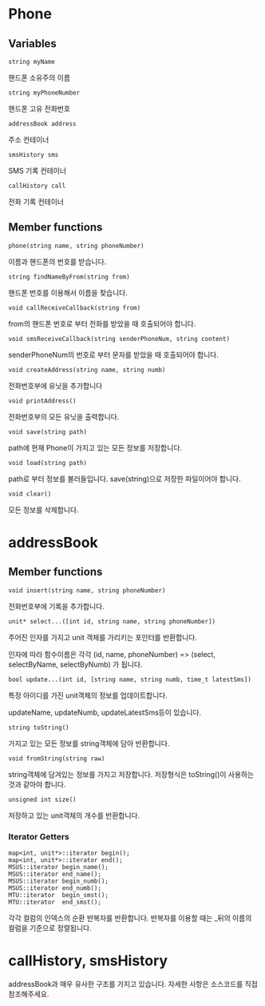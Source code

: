 # Phone

## Variables

`string myName`

핸드폰 소유주의 이름

`string myPhoneNumber`

핸드폰 고유 전화번호

`addressBook address`

주소 컨테이너

`smsHistory sms`

SMS 기록 컨테이너

`callHistory call`

전화 기록 컨테이너

## Member functions

`phone(string name, string phoneNumber)`

이름과 핸드폰의 번호를 받습니다.

`string findNameByFrom(string from)`

핸드폰 번호를 이용해서 이름을 찾습니다.

`void callReceiveCallback(string from)`

from의 핸드폰 번호로 부터 전화를 받았을 때 호출되어야 합니다.

`void smsReceiveCallback(string senderPhoneNum, string content)`

senderPhoneNum의 번호로 부터 문자를 받았을 때 호출되어야 합니다.

`void createAddress(string name, string numb)`

전화번호부에 유닛을 추가합니다

`void printAddress()`

전화번호부의 모든 유닛을 출력합니다.

`void save(string path)`

path에 현재 Phone이 가지고 있는 모든 정보를 저장합니다.

`void load(string path)`

path로 부터 정보를 불러들입니다. save(string)으로 저장한 파일이어야 합니다.

`void clear()`

모든 정보를 삭제합니다.

# addressBook

## Member functions

`void insert(string name, string phoneNumber)`

전화번호부에 기록을 추가합니다.

`unit* select...([int id, string name, string phoneNumber])`

주어진 인자를 가지고 unit 객체를 가리키는 포인터를 반환합니다.

인자에 따라 함수이름은 각각 (id, name, phoneNumber) => (select, selectByName, selectByNumb) 가 됩니다.

`bool update...(int id, [string name, string numb, time_t latestSms])`

특정 아이디를 가진 unit객체의 정보를 업데이트합니다.

updateName, updateNumb, updateLatestSms등이 있습니다.

`string toString()`

가지고 있는 모든 정보를 string객체에 담아 반환합니다.

`void fromString(string raw)`

string객체에 담겨있는 정보를 가지고 저장합니다. 저장형식은 toString()이 사용하는 것과 같아야 합니다.

`unsigned int size()`

저장하고 있는 unit객체의 개수를 반환합니다.

### Iterator Getters

```
map<int, unit*>::iterator begin();
map<int, unit*>::iterator end();
MSUS::iterator begin_name();
MSUS::iterator end_name();
MSUS::iterator begin_numb();
MSUS::iterator end_numb();
MTU::iterator  begin_smst();
MTU::iterator  end_smst();
```

각각 컬럼의 인덱스의 순환 반복자를 반환합니다. 반복자를 이용할 때는 _뒤의 이름의 컬럼을 기준으로 정렬됩니다.

# callHistory, smsHistory 

addressBook과 매우 유사한 구조를 가지고 있습니다. 자세한 사항은 소스코드를 직접 참조해주세요.

